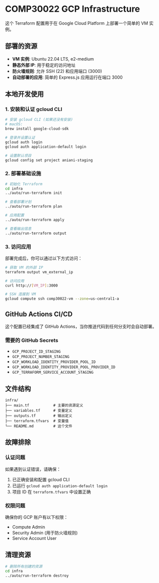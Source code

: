 # COMP30022 GCP Infrastructure

这个 Terraform 配置用于在 Google Cloud Platform 上部署一个简单的 VM 实例。

## 部署的资源

- **VM 实例**: Ubuntu 22.04 LTS, e2-medium
- **静态外部 IP**: 用于稳定的访问地址
- **防火墙规则**: 允许 SSH (22) 和应用端口 (3000)
- **自动部署的应用**: 简单的 Express.js 应用运行在端口 3000

## 本地开发使用

### 1. 安装和认证 gcloud CLI

```bash
# 安装 gcloud CLI (如果还没有安装)
# macOS:
brew install google-cloud-sdk

# 登录并设置认证
gcloud auth login
gcloud auth application-default login

# 设置默认项目
gcloud config set project aniani-staging
```

### 2. 部署基础设施

```bash
# 初始化 Terraform
cd infra
../auto/run-terraform init

# 查看部署计划
../auto/run-terraform plan

# 应用配置
../auto/run-terraform apply

# 查看输出信息
../auto/run-terraform output
```

### 3. 访问应用

部署完成后，你可以通过以下方式访问：

```bash
# 获取 VM 的外部 IP
terraform output vm_external_ip

# 访问应用
curl http://[VM_IP]:3000

# SSH 连接到 VM
gcloud compute ssh comp30022-vm --zone=us-central1-a
```

## GitHub Actions CI/CD

这个配置已经集成了 GitHub Actions，当你推送代码到任何分支时会自动部署。

### 需要的 GitHub Secrets

- `GCP_PROJECT_ID_STAGING`
- `GCP_PROJECT_NUMBER_STAGING`
- `GCP_WORKLOAD_IDENTITY_PROVIDER_POOL_ID`
- `GCP_WORKLOAD_IDENTITY_PROVIDER_POOL_PROVIDER_ID`
- `GCP_TERRAFORM_SERVICE_ACCOUNT_STAGING`

## 文件结构

```
infra/
├── main.tf           # 主要的资源定义
├── variables.tf      # 变量定义
├── outputs.tf        # 输出定义
├── terraform.tfvars  # 变量值
└── README.md         # 这个文件
```

## 故障排除

### 认证问题

如果遇到认证错误，请确保：

1. 已正确安装和配置 gcloud CLI
2. 已运行 `gcloud auth application-default login`
3. 项目 ID 在 `terraform.tfvars` 中设置正确

### 权限问题

确保你的 GCP 账户有以下权限：
- Compute Admin
- Security Admin (用于防火墙规则)
- Service Account User

## 清理资源

```bash
# 删除所有创建的资源
cd infra
../auto/run-terraform destroy
```
